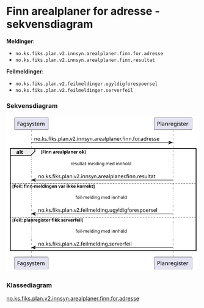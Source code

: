 # Finn arealplaner for adresse - sekvensdiagram

**Meldinger**:
- `no.ks.fiks.plan.v2.innsyn.arealplaner.finn.for.adresse`
- `no.ks.fiks.plan.v2.innsyn.arealplaner.finn.resultat`

**Feilmeldinger**:
- `no.ks.fiks.plan.v2.feilmeldinger.ugyldigforespoersel`
- `no.ks.fiks.plan.v2.feilmeldinger.serverfeil`

### Sekvensdiagram
![sekvensdiagram](sequence-diagram.svg)


### Klassediagram

[no.ks.fiks.plan.v2.innsyn.arealplaner.finn.for.adresse](./../../ClassDiagrams/no.ks.fiks.plan.v2.innsyn.arealplaner.finn.for.adresse/README.md)
